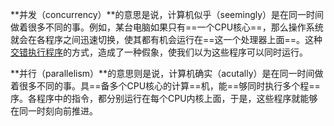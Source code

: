 **并发（concurrency）**的意思是说，计算机似乎（seemingly）是在同一时间做着很多不同的事。例如，某台电脑如果只有==一个CPU核心==，那么操作系统就会在各程序之间迅速切换，使其都有机会运行在==这一个处理器上面==。这种[交错执行程序](https://www.zhihu.com/search?q=%E4%BA%A4%E9%94%99%E6%89%A7%E8%A1%8C%E7%A8%8B%E5%BA%8F&search_source=Entity&hybrid_search_source=Entity&hybrid_search_extra=%7B%22sourceType%22%3A%22answer%22%2C%22sourceId%22%3A2486690014%7D)的方式，造成了一种假象，使我们以为这些程序可以同时运行。

**并行（parallelism）**的意思则是说，计算机确实（acutally）是在同一时间做着很多不同的事。具==备多个CPU核心的计算==机，能==够同时执行多个程==序。各程序中的指令，都分别运行在每个CPU内核上面，于是，这些程序就能够在同一时刻向前推进。
